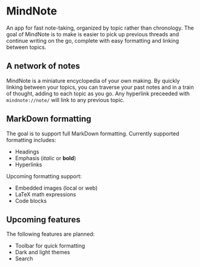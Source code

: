 # MindNote

An app for fast note-taking, organized by topic rather than chronology. The goal of MindNote is to make is easier to pick up previous threads and continue writing on the go, complete with easy formatting and linking between topics.

## A network of notes

MindNote is a miniature encyclopedia of your own making. By quickly linking between your topics, you can traverse your past notes and in a train of thought, adding to each topic as you go. Any hyperlink preceeded with `mindnote://note/` will link to any previous topic.

## MarkDown formatting

The goal is to support full MarkDown formatting. Currently supported formatting includes:

- Headings
- Emphasis (*italic* or **bold**)
- Hyperlinks

Upcoming formatting support:

- Embedded images (local or web)
- LaTeX math expressions
- Code blocks

## Upcoming features

The following features are planned:

- Toolbar for quick formatting
- Dark and light themes
- Search

